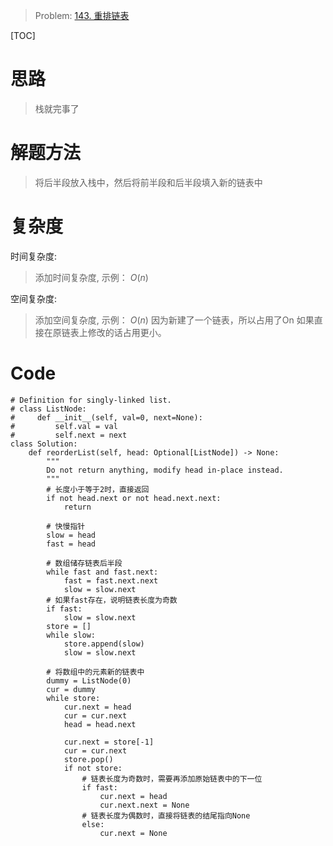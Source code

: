 
> Problem: [143. 重排链表](https://leetcode.cn/problems/reorder-list/description/)

[TOC]

# 思路

> 栈就完事了

# 解题方法

> 将后半段放入栈中，然后将前半段和后半段填入新的链表中

# 复杂度

时间复杂度:
> 添加时间复杂度, 示例： $O(n)$

空间复杂度:
> 添加空间复杂度, 示例： $O(n)$ 因为新建了一个链表，所以占用了On 如果直接在原链表上修改的话占用更小。



# Code
```Python3 []
# Definition for singly-linked list.
# class ListNode:
#     def __init__(self, val=0, next=None):
#         self.val = val
#         self.next = next
class Solution:
    def reorderList(self, head: Optional[ListNode]) -> None:
        """
        Do not return anything, modify head in-place instead.
        """
        # 长度小于等于2时，直接返回
        if not head.next or not head.next.next:
            return
        
        # 快慢指针
        slow = head
        fast = head

        # 数组储存链表后半段
        while fast and fast.next:
            fast = fast.next.next
            slow = slow.next
        # 如果fast存在，说明链表长度为奇数
        if fast:
            slow = slow.next
        store = []
        while slow:
            store.append(slow)
            slow = slow.next

        # 将数组中的元素新的链表中
        dummy = ListNode(0)
        cur = dummy
        while store:
            cur.next = head
            cur = cur.next
            head = head.next
            
            cur.next = store[-1]
            cur = cur.next
            store.pop()
            if not store:
                # 链表长度为奇数时，需要再添加原始链表中的下一位
                if fast:
                    cur.next = head
                    cur.next.next = None
                # 链表长度为偶数时，直接将链表的结尾指向None
                else:
                    cur.next = None
```
  
